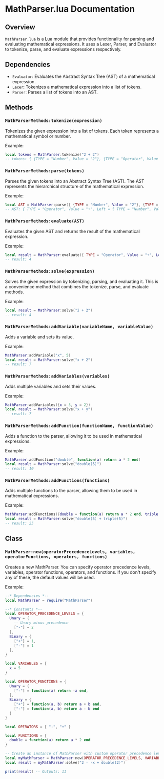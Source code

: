 # MathParser.lua Documentation

## Overview
`MathParser.lua` is a Lua module that provides functionality for parsing and evaluating mathematical expressions. It uses a Lexer, Parser, and Evaluator to tokenize, parse, and evaluate expressions respectively.

## Dependencies
- `Evaluator`: Evaluates the Abstract Syntax Tree (AST) of a mathematical expression.
- `Lexer`: Tokenizes a mathematical expression into a list of tokens.
- `Parser`: Parses a list of tokens into an AST.

## Methods

### `MathParserMethods:tokenize(expression)`
Tokenizes the given expression into a list of tokens. Each token represents a mathematical symbol or number.

Example:
```lua
local tokens = MathParser:tokenize("2 + 2")
-- tokens: { {TYPE = "Number", Value = "2"}, {TYPE = "Operator", Value = "+"}, {TYPE = "Number", Value = "2"} }
```

### `MathParserMethods:parse(tokens)`
Parses the given tokens into an Abstract Syntax Tree (AST). The AST represents the hierarchical structure of the mathematical expression.

Example:
```lua
local AST = MathParser:parse({ {TYPE = "Number", Value = "2"}, {TYPE = "Operator", Value = "+"}, {TYPE = "Number", Value = "2"} })
-- AST: { TYPE = "Operator", Value = "+", Left = { TYPE = "Number", Value = "2" }, Right = { TYPE = "Number", Value = "2" } }
```

### `MathParserMethods:evaluate(AST)`
Evaluates the given AST and returns the result of the mathematical expression.

Example:
```lua
local result = MathParser:evaluate({ TYPE = "Operator", Value = "+", Left = { TYPE = "Number", Value = "2" }, Right = { TYPE = "Number", Value = "2" } })
-- result: 4
```

### `MathParserMethods:solve(expression)`
Solves the given expression by tokenizing, parsing, and evaluating it. This is a convenience method that combines the tokenize, parse, and evaluate methods.

Example:
```lua
local result = MathParser:solve("2 + 2")
-- result: 4
```

### `MathParserMethods:addVariable(variableName, variableValue)`
Adds a variable and sets its value.

Example:
```lua
MathParser:addVariable("x", 5)
local result = MathParser:solve("x + 2")
-- result: 7
```

### `MathParserMethods:addVariables(variables)`
Adds multiple variables and sets their values.

Example:
```lua
MathParser:addVariables({x = 5, y = 2})
local result = MathParser:solve("x + y")
-- result: 7
```

### `MathParserMethods:addFunction(functionName, functionValue)`
Adds a function to the parser, allowing it to be used in mathematical expressions.

Example:
```lua
MathParser:addFunction("double", function(a) return a * 2 end)
local result = MathParser:solve("double(5)")
-- result: 10
```

### `MathParserMethods:addFunctions(functions)`
Adds multiple functions to the parser, allowing them to be used in mathematical expressions.

Example:
```lua
MathParser:addFunctions({double = function(a) return a * 2 end, triple = function(a) return a * 3 end})
local result = MathParser:solve("double(5) + triple(5)")
-- result: 25
```

## Class

### `MathParser:new(operatorPrecedenceLevels, variables, operatorFunctions, operators, functions)`
Creates a new MathParser. You can specify operator precedence levels, variables, operator functions, operators, and functions. If you don't specify any of these, the default values will be used.

Example:
```lua
--* Dependencies *--
local MathParser = require("MathParser")

--* Constants *--
local OPERATOR_PRECEDENCE_LEVELS = {
  Unary = {
    -- Unary minus precedence
    ["-"] = 2
  },
  Binary = {
    ["+"] = 1,
    ["-"] = 1
  },
}

local VARIABLES = {
  x = 5
}

local OPERATOR_FUNCTIONS = {
  Unary = {
    ["-"] = function(a) return -a end,
  },
  Binary = {
    ["+"] = function(a, b) return a + b end,
    ["-"] = function(a, b) return a - b end
  }
}

local OPERATORS = { "-", "+" }

local FUNCTIONS = {
  double = function(a) return a * 2 end
}

-- Create an instance of MathParser with custom operator precedence levels and functions
local myMathParser = MathParser:new(OPERATOR_PRECEDENCE_LEVELS, VARIABLES, OPERATOR_FUNCTIONS, OPERATORS, FUNCTIONS)
local result = myMathParser:solve("2 - -x + double(2)")

print(result) -- Outputs: 11
```